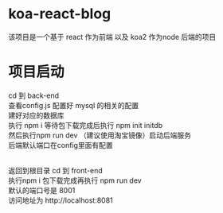 # koa-react-blog
该项目是一个基于 react 作为前端 以及 koa2 作为node 后端的项目
# 项目启动
cd 到 back-end </br>
查看config.js 配置好 mysql 的相关的配置 </br>
建好对应的数据库 </br>
执行 npm i 等待包下载完成后执行 npm init initdb </br>
然后执行npm run dev （建议使用淘宝镜像）启动后端服务 </br>
后端默认端口在config里面有配置 </br></br>

返回到根目录 cd 到 front-end </br>
执行npm i 包下载完成再执行 npm run dev  </br>
默认的端口号是 8001  </br>
访问地址为 http://localhost:8081  </br>


